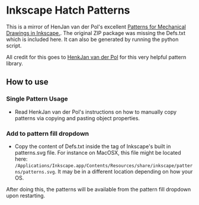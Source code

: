 # Inkscape Hatch Patterns

This is a mirror of HenJan van der Pol's excellent [Patterns for Mechanical Drawings in Inkscape.](https://inkscape.org/~henkjan_nl/%E2%98%85patterns-for-mechanical-drawings-in-inkscape). The original ZIP package was missing the Defs.txt which is included here. It can also be generated by running the python script.

All credit for this goes to [HenkJan van der Pol](https://inkscape.org/~henkjan_nl/) for this very helpful pattern library.

## How to use

### Single Pattern Usage
- Read HenkJan van der Pol's instructions on how to manually copy patterns via copying and pasting object properties.

### Add to pattern fill dropdown
- Copy the content of Defs.txt inside the <defs> tag of Inkscape's built in patterns.svg file. For instance on MacOSX, this file might be located here: ```/Applications/Inkscape.app/Contents/Resources/share/inkscape/patterns/patterns.svg```. It may be in a different location depending on how your OS.

After doing this, the patterns will be available from the pattern fill dropdown upon restarting.
